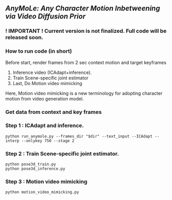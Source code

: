 ## ___***AnyMoLe: Any Character Motion Inbetweening via Video Diffusion Prior***___
<!-- ![](./assets/logo_long.png#gh-light-mode-only){: width="50%"} -->
<!-- ![](./assets/logo_long_dark.png#gh-dark-mode-only=100x20) -->
### ! IMPORTANT ! Current version is not finalized. Full code will be released soon.


### How to run code (in short)
Before start, render frames from 2 sec context motion and target keyframes
1. Inference video (ICAdapt+inference). 
2. Train Scene-specific joint estimator
3. Last, Do Motion video mimicking 


Here, Motion video mimicking is a new terminology for adopting character motion from video generation model.

### Get data from context and key frames


### Step 1 : ICAdapt and inference.
    python run_anymole.py --frames_dir "$dir" --text_input --ICAdapt --interp --onlykey 750 --stage 2

### Step 2 : Train Scene-specific joint estimator.
    python pose3d_train.py
    python pose3d_inference.py
    
### Step 3 : Motion video mimicking
    python motion_video_mimicking.py
